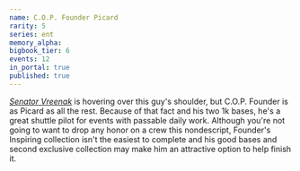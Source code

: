 ```yaml
---
name: C.O.P. Founder Picard
rarity: 5
series: ent
memory_alpha:
bigbook_tier: 6
events: 12
in_portal: true
published: true
---
```


[_Senator Vreenak_](https://www.youtube.com/watch?v=nufIt9lfpTY) is hovering over this guy's shoulder, but C.O.P. Founder is as Picard as all the rest. Because of that fact and his two 1k bases, he's a great shuttle pilot for events with passable daily work. Although you're not going to want to drop any honor on a crew this nondescript, Founder's Inspiring collection isn't the easiest to complete and his good bases and second exclusive collection may make him an attractive option to help finish it.
